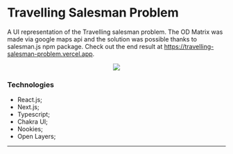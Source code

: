# Travelling Salesman Problem

A UI representation of the Travelling salesman problem. The OD Matrix was made via google maps api and the solution was possible thanks to salesman.js npm package. Check out the end result at https://travelling-salesman-problem.vercel.app.

<p align="center">
    <img src="https://user-images.githubusercontent.com/68255804/153514585-f8d92cfd-92eb-4ac3-8a1e-d6a39a02f086.gif" />
</p>

### Technologies

-   React.js;
-   Next.js;
-   Typescript;
-   Chakra UI;
-   Nookies;
-   Open Layers;

---
